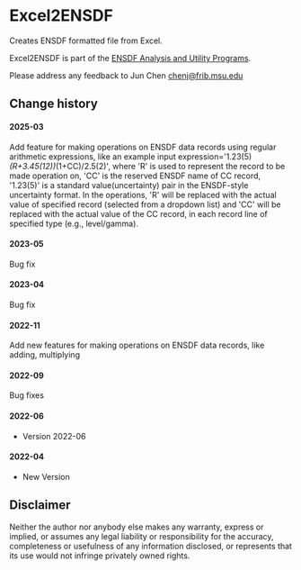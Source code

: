 # Excel2ENSDF  
Creates ENSDF formatted file from Excel. 

Excel2ENSDF  is part of the [ENSDF Analysis and Utility Programs](https://nds.iaea.org/public/ensdf_pgm/).

Please address any feedback to Jun Chen chenj@frib.msu.edu

## Change history

#### 2025-03
Add feature for making operations on ENSDF data records using regular arithmetic expressions, like
an example input expression='1.23(5)*(R+3.45(12))*(1+CC)/2.5(2)', where 'R' is used to represent the record
to be made operation on, 'CC' is the reserved ENSDF name of CC record, '1.23(5)' is a standard value(uncertainty) 
pair in the ENSDF-style uncertainty format. In the operations, 'R' will be replaced with the actual value of specified
record (selected from a dropdown list) and 'CC' will be replaced with the actual value of the CC record, in 
each record line of specified type (e.g., level/gamma).

#### 2023-05
Bug fix

#### 2023-04
Bug fix

#### 2022-11
Add new features for making operations on ENSDF data records, like adding, multiplying

#### 2022-09
Bug fixes

#### 2022-06
* Version 2022-06

#### 2022-04
* New Version

## Disclaimer

Neither the author nor anybody else makes any warranty, express or implied, or assumes any legal liability or responsibility for the accuracy, completeness or usefulness of any information disclosed, or represents that its use would not infringe privately owned rights.

